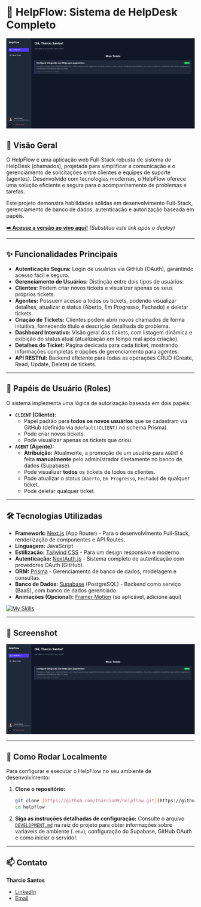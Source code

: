 # 🚀 HelpFlow: Sistema de HelpDesk Completo

![Screenshot da Página de Detalhes de um Ticket no HelpFlow](public/screenshot.PNG) 
## 🌟 Visão Geral

O HelpFlow é uma aplicação web Full-Stack robusta de sistema de HelpDesk (chamados), projetada para simplificar a comunicação e o gerenciamento de solicitações entre clientes e equipes de suporte (agentes). Desenvolvido com tecnologias modernas, o HelpFlow oferece uma solução eficiente e segura para o acompanhamento de problemas e tarefas.

Este projeto demonstra habilidades sólidas em desenvolvimento Full-Stack, gerenciamento de banco de dados, autenticação e autorização baseada em papéis.

**[➡️ Acesse a versão ao vivo aqui!](https://seu-link-do-vercel.com)** *(Substitua este link após o deploy)*

---

## ✨ Funcionalidades Principais

* **Autenticação Segura:** Login de usuários via GitHub (OAuth), garantindo acesso fácil e seguro.
* **Gerenciamento de Usuários:** Distinção entre dois tipos de usuários:
* **Clientes:** Podem criar novos tickets e visualizar apenas os seus próprios tickets.
* **Agentes:** Possuem acesso a todos os tickets, podendo visualizar detalhes, atualizar o status (Aberto, Em Progresso, Fechado) e deletar tickets.
* **Criação de Tickets:** Clientes podem abrir novos chamados de forma intuitiva, fornecendo título e descrição detalhada do problema.
* **Dashboard Interativo:** Visão geral dos tickets, com listagem dinâmica e exibição do status atual (atualização em tempo real após criação).
* **Detalhes do Ticket:** Página dedicada para cada ticket, mostrando informações completas e opções de gerenciamento para agentes.
* **API RESTful:** Backend eficiente para todas as operações CRUD (Create, Read, Update, Delete) de tickets.

---

## 👥 Papéis de Usuário (Roles)

O sistema implementa uma lógica de autorização baseada em dois papéis:

* **`CLIENT` (Cliente):**
    * Papel padrão para **todos os novos usuários** que se cadastram via GitHub (definido via `@default(CLIENT)` no schema Prisma).
    * Pode criar novos tickets.
    * Pode visualizar apenas os tickets que criou.
* **`AGENT` (Agente):**
    * **Atribuição:** Atualmente, a promoção de um usuário para `AGENT` é feita **manualmente** pelo administrador diretamente no banco de dados (Supabase).
    * Pode visualizar **todos** os tickets de todos os clientes.
    * Pode atualizar o status (`Aberto`, `Em Progresso`, `Fechado`) de qualquer ticket.
    * Pode deletar qualquer ticket.

---

## 🛠️ Tecnologias Utilizadas

* **Framework:** [Next.js](https://nextjs.org/) (App Router) - Para o desenvolvimento Full-Stack, renderização de componentes e API Routes.
* **Linguagem:** JavaScript
* **Estilização:** [Tailwind CSS](https://tailwindcss.com/) - Para um design responsivo e moderno.
* **Autenticação:** [NextAuth.js](https://next-auth.js.org/) - Sistema completo de autenticação com provedores OAuth (GitHub).
* **ORM:** [Prisma](https://www.prisma.io/) - Gerenciamento de banco de dados, modelagem e consultas.
* **Banco de Dados:** [Supabase](https://supabase.com/) (PostgreSQL) - Backend como serviço (BaaS), com banco de dados gerenciado.
* **Animações (Opcional):** [Framer Motion](https://www.framer.com/motion/) (se aplicável, adicione aqui)

[![My Skills](https://skillicons.dev/icons?i=nextjs,react,tailwind,prisma,supabase)](https://skillicons.dev)

---

## 📸 Screenshot



![Screenshot do HelpFlow](public/screenshot.PNG)

---

## 🚀 Como Rodar Localmente

Para configurar e executar o HelpFlow no seu ambiente de desenvolvimento:

1.  **Clone o repositório:**
    ```bash
    git clone [https://github.com/tharcio09/helpflow.git](https://github.com/tharcio09/helpflow.git)
    cd helpflow
    ```

2.  **Siga as instruções detalhadas de configuração:**
    Consulte o arquivo [`DEVELOPMENT.md`](./DEVELOPMENT.md) na raiz do projeto para obter informações sobre variáveis de ambiente (`.env`), configuração do Supabase, GitHub OAuth e como iniciar o servidor.

---

## 📫 Contato

**Tharcio Santos**

* [LinkedIn](https://www.linkedin.com/in/tharcio-santos/)
* [Email](tharciosantos09@gmail.com)

